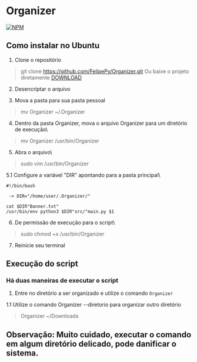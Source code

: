 #	Organizer
[![NPM](https://img.shields.io/github/license/FelipePy/Organizer)](https://github.com/FelipePy/Organizer/blob/master/LICENSE)

## Como instalar no Ubuntu
1. Clone o repositório
> git clone https://github.com/FelipePy/Organizer.git
Ou baixe o projeto diretamente
[DOWNLOAD](https://github.com/FelipePy/Organizer.git)

2. Desencriptar o arquivo

3. Mova a pasta para sua pasta pessoal

> mv Organizer ~/.Organizer

4. Dentro da pasta Organizer, mova o arquivo Organizer para um diretório de execução\
> mv Organizer /usr/bin/Organizer

5. Abra o arquivo\
> sudo vim /usr/bin/Organizer

5.1 Configure a variável "DIR" apontando para a pasta principal\
```
#!/bin/bash

 -> DIR="/home/user/.Organizer/"

cat $DIR"Banner.txt"
/usr/bin/env python3 $DIR"src/"main.py $1
```

6. De permissão de execução para o script\
> sudo chmod +x /usr/bin/Organizer

7. Reinicie seu terminal

## Execução do script
### Há duas maneiras de executar o script

1. Entre no diretório a ser organizado e utilize o comando ```Organizer```

1.1 Utilize o comando Organizer --diretorio para organizar outro diretório
> Organizer ~/Downloads

## Observação: Muito cuidado, executar o comando em algum diretório delicado, pode danificar o sistema.
